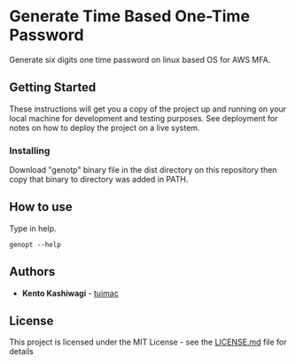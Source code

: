 # Generate Time Based One-Time Password

Generate six digits one time password on linux based OS for AWS MFA.

## Getting Started

These instructions will get you a copy of the project up and running on your local machine for development and testing purposes. See deployment for notes on how to deploy the project on a live system.

### Installing

Download "genotp" binary file in the dist directory on this repository then copy that binary to directory was added in PATH.

## How to use

Type in help.

```
genopt --help

```

## Authors

* **Kento Kashiwagi** - [tuimac](https://github.com/tuimac)

## License

This project is licensed under the MIT License - see the [LICENSE.md](LICENSE.md) file for details
